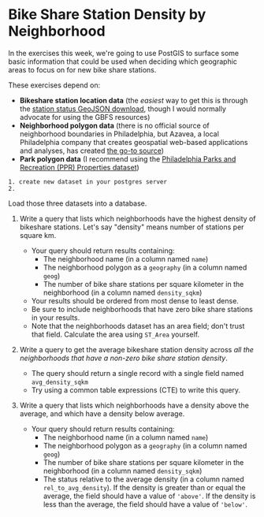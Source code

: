 # Bike Share Station Density by Neighborhood

In the exercises this week, we're going to use PostGIS to surface some basic information that could be used when deciding which geographic areas to focus on for new bike share stations.

These exercises depend on:
* **Bikeshare station location data** (the _easiest_ way to get this is through the [station status GeoJSON download](http://www.rideindego.com/stations/json/), though I would normally advocate for using the GBFS resources)
* **Neighborhood polygon data** (there is no official source of neighborhood boundaries in Philadelphia, but Azavea, a local Philadelphia company that creates geospatial web-based applications and analyses, has created [the go-to source](https://github.com/azavea/geo-data/tree/master/Neighborhoods_Philadelphia))
* **Park polygon data** (I recommend using the [Philadelphia Parks and Recreation (PPR) Properties dataset](https://opendataphilly.org/dataset/ppr-properties))


```exercise
1. create new dataset in your postgres server 
2.

```

Load those three datasets into a database.

1.  Write a query that lists which neighborhoods have the highest density of bikeshare stations. Let's say "density" means number of stations per square km.
    * Your query should return results containing:
      * The neighborhood name (in a column named `name`)
      * The neighborhood polygon as a `geography` (in a column named `geog`)
      * The number of bike share stations per square kilometer in the neighborhood (in a column named `density_sqkm`)
    * Your results should be ordered from most dense to least dense.
    * Be sure to include neighborhoods that have zero bike share stations in your results.
    * Note that the neighborhoods dataset has an area field; don't trust that field. Calculate the area using `ST_Area` yourself.

2.  Write a query to get the average bikeshare station density across _all the neighborhoods that have a non-zero bike share station density_.
    * The query should return a single record with a single field named `avg_density_sqkm`
    * Try using a common table expressions (CTE) to write this query.

3.  Write a query that lists which neighborhoods have a density above the average, and which have a density below average.
    * Your query should return results containing:
      * The neighborhood name (in a column named `name`)
      * The neighborhood polygon as a `geography` (in a column named `geog`)
      * The number of bike share stations per square kilometer in the neighborhood (in a column named `density_sqkm`)
      * The status relative to the average density (in a column named `rel_to_avg_density`). If the density is greater than or equal the average, the field should have a value of `'above'`. If the density is less than the average, the field should have a value of `'below'`.
